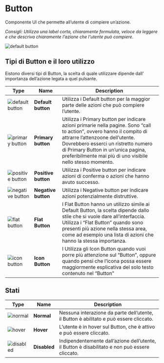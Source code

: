 # Button

Componente UI che permette all’utente di compiere un’azione.

*Consigli:
Utilizza una label corta, chiaramente formulata, veloce da leggere e che descriva chiaramente l'azione che l'utente può compiere.*

![default button](https://user-images.githubusercontent.com/10867086/35446594-7fcb3448-02b5-11e8-8921-62aa75347463.jpg)

## Tipi di Button e il loro utilizzo

Eistono diversi tipi di Button, la scelta di quale utilizzare dipende  dall’ importanza dell’azione legata a quel pulsante.

| Type | Name | Description |
| ------ | ------ |------ |
| ![default button](https://user-images.githubusercontent.com/10867086/35446594-7fcb3448-02b5-11e8-8921-62aa75347463.jpg) |**Default button** | Utilizza i Default button per la maggior parte delle azioni che può compiere l’utente. |
| ![primary button](https://user-images.githubusercontent.com/10867086/35450529-9b1d4b40-02c0-11e8-83d5-cc45dedf706c.jpg) | **Primary button** | Utilizza i Primary button per indicare azioni primarie nella pagine. Sono “call to action”, ovvero hanno il compito di attrarre l’attenzoone dell’utente. Dovrebbero esserci un ristretto numero di Primary Button in un’unica pagina, preferibilmente mai più di uno visibile nello stesso momento. |
| ![positive button](https://user-images.githubusercontent.com/10867086/35450559-af74ec1a-02c0-11e8-9e08-9bc845e527e5.jpg) | **Positive button** | Utilizza i Positive button per indicare azioni di conferma o azioni che hanno avuto successo.  |
| ![negative button](https://user-images.githubusercontent.com/10867086/35450651-ef3d626e-02c0-11e8-9e4c-8c6d9b91750a.jpg) | **Negative button** | Utilizza i Negative button per indicare azioni potenzialmente distruttive.  |
| ![flat button](https://user-images.githubusercontent.com/10867086/35452125-d5e53120-02c5-11e8-9505-62b7e950f4af.jpg) | **Flat Button** | I Flat Button hanno un utilizzo simile ai Default Button, la scelta dipende dallo stile che si vuole dare all’interfaccia. Utilizza i “Flat Button” quando sono presenti più azione nella stessa area, come ad esempio una lista di azioni che hanno la stessa importanza.  |
| ![icon button](https://user-images.githubusercontent.com/10867086/35452203-0d301244-02c6-11e8-9c8e-a80e81a2a656.jpg) | **Icon Button** | I Utilizza gli Icon Button quando vuoi porre più attenzione sul “Button”, oppure quando pensi che l’icona possa essere maggiormente esplicativa del solo testo contenuto nel “Button”  |

## Stati

| Type | Name | Description |
| ------ | ------ |------ |
| ![normal](https://user-images.githubusercontent.com/10867086/35452658-92262730-02c7-11e8-8c6e-11779f9b4146.jpg) |**Normal** | Nessuna interazione da parte dell’utente, il Button è abilitato e può essere cliccato. |
| ![hover](https://user-images.githubusercontent.com/10867086/35452777-0efe7ed8-02c8-11e8-8ea6-40aecd29726a.jpg) |**Hover** | L’utente è in hover sul Button, che è attivo e può essere cliccato. |
| ![disabled](https://user-images.githubusercontent.com/10867086/35452825-3a5fdd74-02c8-11e8-9ac8-c056d30ca0e7.jpg)|**Disabled** | Indipendentemente dall’azione dell’utente, il Button è disabilitato e non può essere cliccato. |
